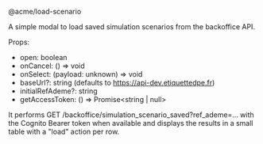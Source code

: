 @acme/load-scenario

A simple modal to load saved simulation scenarios from the backoffice API.

Props:
- open: boolean
- onCancel: () => void
- onSelect: (payload: unknown) => void
- baseUrl?: string (defaults to https://api-dev.etiquettedpe.fr)
- initialRefAdeme?: string
- getAccessToken: () => Promise<string | null>

It performs GET /backoffice/simulation_scenario_saved?ref_ademe=... with the Cognito Bearer token when available and displays the results in a small table with a "load" action per row.



